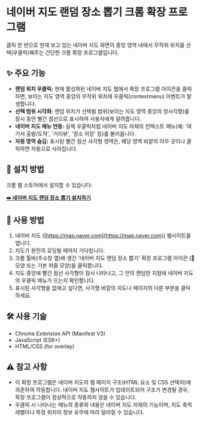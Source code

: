 # 네이버 지도 랜덤 장소 뽑기 크롬 확장 프로그램

클릭 한 번으로 현재 보고 있는 네이버 지도 화면의 중앙 영역 내에서 무작위 위치를 선택(우클릭)해주는 간단한 크롬 확장 프로그램입니다.

## ✨ 주요 기능

*   **랜덤 위치 우클릭:** 현재 활성화된 네이버 지도 탭에서 확장 프로그램 아이콘을 클릭하면, 보이는 지도 영역 중앙의 무작위 위치에 우클릭(contextmenu) 이벤트가 발생합니다.
*   **선택 범위 시각화:** 랜덤 위치가 선택될 범위(보이는 지도 영역 중앙의 정사각형)를 잠시 동안 빨간 점선으로 표시하여 사용자에게 알려줍니다.
*   **네이버 지도 메뉴 연동:** 실제 우클릭처럼 네이버 지도 자체의 컨텍스트 메뉴(예: '여기서 출발/도착', '거리뷰', '장소 저장' 등)를 불러옵니다.
*   **자동 영역 숨김:** 표시된 빨간 점선 사각형 영역은, 해당 영역 바깥의 아무 곳이나 클릭하면 자동으로 사라집니다.

## 🚀 설치 방법

크롬 웹 스토어에서 설치할 수 있습니다:

[**➡️ 네이버 지도 랜덤 장소 뽑기 설치하기**](https://chromewebstore.google.com/detail/네이버-지도-랜덤-우클릭/faknoclgkfehpolfnjpkempclhaolmmj)

## 📖 사용 방법

1.  네이버 지도 ([https://map.naver.com](https://map.naver.com)) 웹사이트를 엽니다.
2.  지도가 완전히 로딩될 때까지 기다립니다.
3.  크롬 툴바(주소창 옆)에 생긴 '네이버 지도 랜덤 장소 뽑기' 확장 프로그램 아이콘 (📍 모양 또는 기본 퍼즐 모양)을 클릭합니다.
4.  지도 중앙에 빨간 점선 사각형이 잠시 나타나고, 그 안의 랜덤한 지점에 네이버 지도의 우클릭 메뉴가 뜨는지 확인합니다.
5.  표시된 사각형을 없애고 싶다면, 사각형 바깥의 지도나 페이지의 다른 부분을 클릭하세요.

## 🛠️ 사용 기술

*   Chrome Extension API (Manifest V3)
*   JavaScript (ES6+)
*   HTML/CSS (for overlay)

## ⚠️ 참고 사항

*   이 확장 프로그램은 네이버 지도의 웹 페이지 구조(HTML 요소 및 CSS 선택자)에 의존하여 작동합니다. 네이버 지도 웹사이트가 업데이트되어 구조가 변경될 경우, 확장 프로그램이 정상적으로 작동하지 않을 수 있습니다.
*   우클릭 시 나타나는 메뉴의 종류와 내용은 네이버 지도 자체의 기능이며, 지도 축척 레벨이나 특정 위치의 정보 유무에 따라 달라질 수 있습니다. 